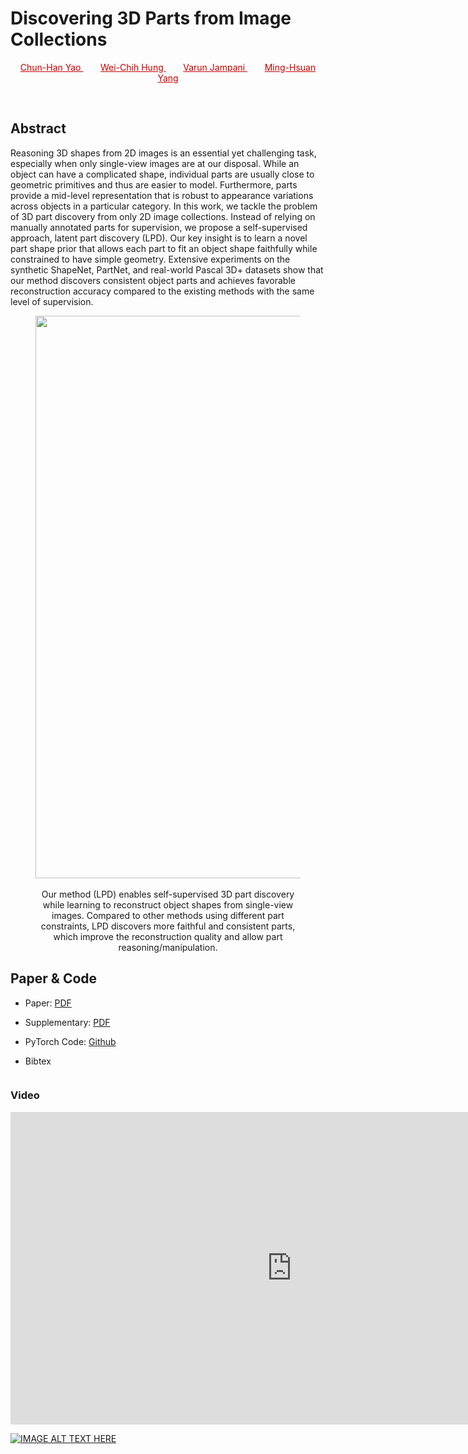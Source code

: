 # Discovering 3D Parts from Image Collections


<p style="text-align: center;">
<a href="https://www.chhankyao.com/" style="color: #CC0000"> Chun-Han Yao </a>
&nbsp;&nbsp;&nbsp;&nbsp;&nbsp;&nbsp;
<a href="https://hfslyc.github.io" style="color: #CC0000"> Wei-Chih Hung </a>
&nbsp;&nbsp;&nbsp;&nbsp;&nbsp;&nbsp;
<a href="http://varunjampani.github.io" style="color: #CC0000"> Varun Jampani </a>
&nbsp;&nbsp;&nbsp;&nbsp;&nbsp;&nbsp;
<a href="http://faculty.ucmerced.edu/mhyang/" style="color: #CC0000"> Ming-Hsuan Yang </a>
</p>
<p>&nbsp;</p>


## Abstract

Reasoning 3D shapes from 2D images is an essential yet challenging task, especially when only single-view images are at our disposal.
While an object can have a complicated shape, individual parts are usually close to geometric primitives and thus are easier to model. 
Furthermore, parts provide a mid-level representation that is robust to appearance variations across objects in a particular category.
In this work, we tackle the problem of 3D part discovery from only 2D image collections.
Instead of relying on manually annotated parts for supervision, we propose a self-supervised approach, latent part discovery (LPD).
Our key insight is to learn a novel part shape prior that allows each part to fit an object shape faithfully while constrained to have simple geometry.
Extensive experiments on the synthetic ShapeNet, PartNet, and real-world Pascal 3D+ datasets show that our method discovers consistent object parts and achieves favorable reconstruction accuracy compared to the existing methods with the same level of supervision.

<center>
<figure>
		<div id="projectid">
    <img src="https://chhankyao.github.io/papers/cover.png" width="900px" />
		</div>
		<br />
    <figcaption>
				Our method (LPD) enables self-supervised 3D part discovery while learning to reconstruct object shapes from single-view images. Compared to other methods using different part constraints, LPD discovers more faithful and consistent parts, which improve the reconstruction quality and allow part reasoning/manipulation.
    </figcaption>
</figure>
</center>


## Paper & Code

- Paper: [PDF](https://chhankyao.github.io/papers/yao21_lpd.pdf)

- Supplementary: [PDF](https://chhankyao.github.io/papers/yao21_lpd_supp.pdf)

- PyTorch Code: [Github](https://github.com/chhankyao/lpd)

- Bibtex

```markdown
```


[comment]: Video
<h3> Video </h3>
<center>
<iframe width="900" height="500" src="https://youtube.com/embed/dieaLFqm5EM" frameborder="0" allow="autoplay; encrypted-media" allowfullscreen></iframe>
</center>

[![IMAGE ALT TEXT HERE](https://img.youtube.com/vi/dieaLFqm5EM/0.jpg)](https://youtu.be/dieaLFqm5EM)

